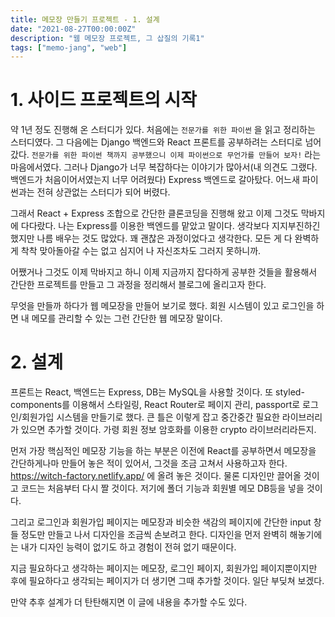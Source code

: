 ```yaml
---
title: 메모장 만들기 프로젝트 - 1. 설계
date: "2021-08-27T00:00:00Z"
description: "웹 메모장 프로젝트, 그 삽질의 기록1"
tags: ["memo-jang", "web"]
---
```


# 1. 사이드 프로젝트의 시작

약 1년 정도 진행해 온 스터디가 있다. 처음에는 `전문가를 위한 파이썬` 을 읽고 정리하는 스터디였다. 그 다음에는 Django 백엔드와 React 프론트를 공부하려는 스터디로 넘어갔다.  `전문가를 위한 파이썬 책까지 공부했으니 이제 파이썬으로 무언가를 만들어 보자!` 라는 마음에서였다. 그러나 Django가 너무 복잡하다는 이야기가 많아서(내 의견도 그랬다. 백엔드가 처음이어서였는지 너무 어려웠다) Express 백엔드로 갈아탔다. 어느새 파이썬과는 전혀 상관없는 스터디가 되어 버렸다.

그래서 React + Express 조합으로 간단한 클론코딩을 진행해 왔고 이제 그것도 막바지에 다다랐다. 나는 Express를 이용한 백엔드를 맡았고 말이다. 생각보다 지지부진하긴 했지만 나름 배우는 것도 많았다. 꽤 괜찮은 과정이었다고 생각한다. 모든 게 다 완벽하게 착착 맞아돌아갈 수는 없고 심지어 나 자신조차도 그러지 못하니까.

어쨌거나 그것도 이제 막바지고 하니 이제 지금까지 잡다하게 공부한 것들을 활용해서 간단한 프로젝트를 만들고 그 과정을 정리해서 블로그에 올리고자 한다.

무엇을 만들까 하다가 웹 메모장을 만들어 보기로 했다. 회원 시스템이 있고 로그인을 하면 내 메모를 관리할 수 있는 그런 간단한 웹 메모장 말이다.

# 2. 설계

프론트는 React, 백엔드는 Express, DB는 MySQL을 사용할 것이다. 또 styled-components를 이용해서 스타일링, React Router로 페이지 관리, passport로 로그인/회원가입 시스템을 만들기로 했다. 큰 틀은 이렇게 잡고 중간중간 필요한 라이브러리가 있으면 추가할 것이다. 가령 회원 정보 암호화를 이용한 crypto 라이브러리라든지.

먼저 가장 핵심적인 메모장 기능을 하는 부분은 이전에 React를 공부하면서 메모장을 간단하게나마 만들어 놓은 적이 있어서, 그것을 조금 고쳐서 사용하고자 한다. https://witch-factory.netlify.app/ 에 올려 놓은 것이다. 물론 디자인만 끌어올 것이고 코드는 처음부터 다시 짤 것이다. 저기에 폴더 기능과 회원별 메모 DB등을 넣을 것이다.

그리고 로그인과 회원가입 페이지는 메모장과 비슷한 색감의 페이지에 간단한 input 창들 정도만 만들고 나서 디자인을 조금씩 손보려고 한다. 디자인을 먼저 완벽히 해놓기에는 내가 디자인 능력이 없기도 하고 경험이 전혀 없기 때문이다.

지금 필요하다고 생각하는 페이지는 메모장, 로그인 페이지, 회원가입 페이지뿐이지만 후에 필요하다고 생각되는 페이지가 더 생기면 그때 추가할 것이다. 일단 부딪쳐 보겠다.

만약 추후 설계가 더 탄탄해지면 이 글에 내용을 추가할 수도 있다.